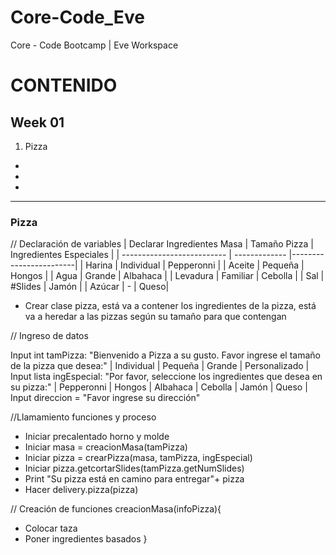 # Core-Code_Eve
Core - Code Bootcamp | Eve Workspace

<h1>CONTENIDO </h1>

<h2>Week 01</h2>

1. Pizza
-
-
-

----------------------------------------------

<h3>Pizza</h3>

// Declaración de variables
| Declarar Ingredientes Masa | Tamaño Pizza | Ingredientes Especiales |
| -------------------------- | ------------- |------------------------|
| Harina | Individual | Pepperonni |
| Aceite | Pequeña | Hongos |
| Agua | Grande | Albahaca |
| Levadura | Familiar | Cebolla |
| Sal | #Slides | Jamón |
| Azúcar | - | Queso|
 
 - Crear clase pizza, está va a contener los ingredientes de la pizza, está va a heredar 
 a las pizzas según su tamaño para que contengan
 
 // Ingreso de datos
 
Input int tamPizza: "Bienvenido a Pizza a su gusto. Favor ingrese el tamaño de la pizza que desea:" | Individual | Pequeña | Grande | Personalizado |
Input lista ingEspecial: "Por favor, seleccione los ingredientes que desea en su pizza:" | Pepperonni | Hongos | Albahaca | Cebolla | Jamón | Queso |
Input direccion = "Favor ingrese su dirección"

//Llamamiento funciones y proceso

- Iniciar precalentado horno y molde
- Iniciar masa = creacionMasa(tamPizza)
- Iniciar pizza = crearPizza(masa, tamPizza, ingEspecial)
- Iniciar pizza.getcortarSlides(tamPizza.getNumSlides)
- Print "Su pizza está en camino para entregar"+ pizza 
- Hacer delivery.pizza(pizza)

// Creación de funciones
creacionMasa(infoPizza){
 - Colocar taza
 - Poner ingredientes basados
}

